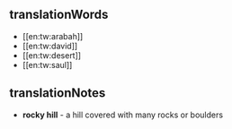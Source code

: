 ## translationWords

* [[en:tw:arabah]]
* [[en:tw:david]]
* [[en:tw:desert]]
* [[en:tw:saul]]

## translationNotes

* **rocky hill** - a hill covered with many rocks or boulders
